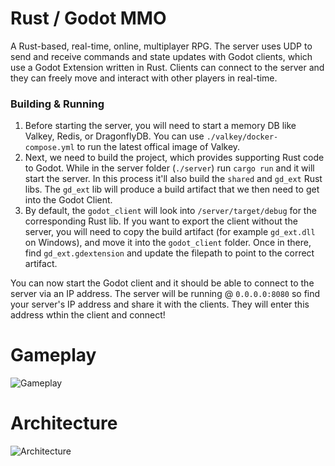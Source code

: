 # Rust / Godot MMO
A Rust-based, real-time, online, multiplayer RPG. The server uses UDP to send and receive commands and state updates with Godot clients, which use a Godot Extension written in Rust. Clients can connect to the server and they can freely move and interact with other players in real-time.

### Building & Running
1. Before starting the server, you will need to start a memory DB like Valkey, Redis, or DragonflyDB. You can use `./valkey/docker-compose.yml` to run the latest offical image of Valkey.
2. Next, we need to build the project, which provides supporting Rust code to Godot. While in the server folder (`./server`) run `cargo run` and it will start the server. In this process it'll also build the `shared` and `gd_ext` Rust libs. The `gd_ext` lib will produce a build artifact that we then need to get into the Godot Client.
3. By default, the `godot_client` will look into `/server/target/debug` for the corresponding Rust lib. If you want to export the client without the server, you will need to copy the build artifact (for example `gd_ext.dll` on Windows), and move it into the `godot_client` folder. Once in there, find `gd_ext.gdextension` and update the filepath to point to the correct artifact.

You can now start the Godot client and it should be able to connect to the server via an IP address. The server will be running @ `0.0.0.0:8080` so find your server's IP address and share it with the clients. They will enter this address wthin the client and connect!


# Gameplay
![Gameplay](https://imgur.com/a/cfaNyT6.png)

# Architecture
![Architecture](https://i.imgur.com/KOXNykq.png)
